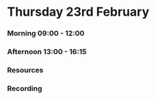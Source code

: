# Thursday 23rd February

### Morning 09:00 - 12:00
 

### Afternoon 13:00 - 16:15



### Resources



### Recording
